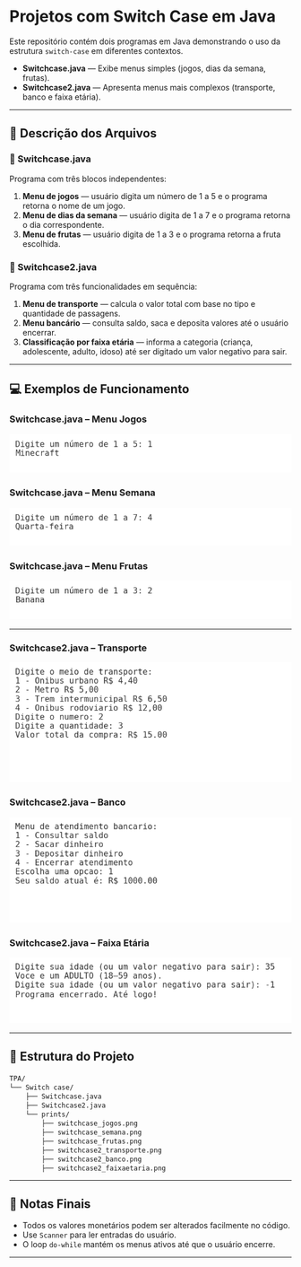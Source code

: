 # Projetos com Switch Case em Java

Este repositório contém dois programas em Java demonstrando o uso da estrutura `switch-case` em diferentes contextos.

- **Switchcase.java** — Exibe menus simples (jogos, dias da semana, frutas).
- **Switchcase2.java** — Apresenta menus mais complexos (transporte, banco e faixa etária).

---

## 📝 Descrição dos Arquivos

### 🔹 Switchcase.java
Programa com três blocos independentes:
1. **Menu de jogos** — usuário digita um número de 1 a 5 e o programa retorna o nome de um jogo.
2. **Menu de dias da semana** — usuário digita de 1 a 7 e o programa retorna o dia correspondente.
3. **Menu de frutas** — usuário digita de 1 a 3 e o programa retorna a fruta escolhida.

### 🔹 Switchcase2.java
Programa com três funcionalidades em sequência:
1. **Menu de transporte** — calcula o valor total com base no tipo e quantidade de passagens.
2. **Menu bancário** — consulta saldo, saca e deposita valores até o usuário encerrar.
3. **Classificação por faixa etária** — informa a categoria (criança, adolescente, adulto, idoso) até ser digitado um valor negativo para sair.

---

## 💻 Exemplos de Funcionamento

### Switchcase.java – Menu Jogos
![Menu Jogos](prints/switchcase_jogos.png)

### Switchcase.java – Menu Semana
![Menu Semana](prints/switchcase_semana.png)

### Switchcase.java – Menu Frutas
![Menu Frutas](prints/switchcase_frutas.png)

---

### Switchcase2.java – Transporte
![Menu Transporte](prints/switchcase2_transporte.png)

### Switchcase2.java – Banco
![Menu Banco](prints/switchcase2_banco.png)

### Switchcase2.java – Faixa Etária
![Menu Faixa Etária](prints/switchcase2_faixaetaria.png)

---

## 📂 Estrutura do Projeto

```
TPA/
└── Switch case/
    ├── Switchcase.java
    ├── Switchcase2.java
    └── prints/
        ├── switchcase_jogos.png
        ├── switchcase_semana.png
        ├── switchcase_frutas.png
        ├── switchcase2_transporte.png
        ├── switchcase2_banco.png
        ├── switchcase2_faixaetaria.png
```

---

## 📝 Notas Finais
- Todos os valores monetários podem ser alterados facilmente no código.
- Use `Scanner` para ler entradas do usuário.
- O loop `do-while` mantém os menus ativos até que o usuário encerre.

---

